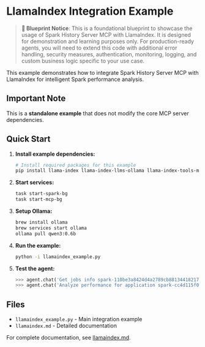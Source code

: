 # LlamaIndex Integration Example

> **🚧 Blueprint Notice**: This is a foundational blueprint to showcase the usage of Spark History Server MCP with LlamaIndex. It is designed for demonstration and learning purposes only. For production-ready agents, you will need to extend this code with additional error handling, security measures, authentication, monitoring, logging, and custom business logic specific to your use case.

This example demonstrates how to integrate Spark History Server MCP with LlamaIndex for intelligent Spark performance analysis.

## Important Note

This is a **standalone example** that does not modify the core MCP server dependencies.

## Quick Start

1. **Install example dependencies:**
   ```bash
   # Install required packages for this example
   pip install llama-index llama-index-llms-ollama llama-index-tools-mcp requests
   ```

2. **Start services:**
   ```bash
   task start-spark-bg
   task start-mcp-bg
   ```

3. **Setup Ollama:**
   ```bash
   brew install ollama
   brew services start ollama
   ollama pull qwen3:0.6b
   ```

4. **Run the example:**
   ```bash
   python -i llamaindex_example.py
   ```

5. **Test the agent:**
   ```python
   >>> agent.chat('Get jobs info spark-110be3a8424d4a2789cb88134418217b')
   >>> agent.chat('Analyze performance for application spark-cc4d115f011443d787f03a71a476a745')
   ```

## Files

- `llamaindex_example.py` - Main integration example
- `llamaindex.md` - Detailed documentation

For complete documentation, see [llamaindex.md](llamaindex.md).
